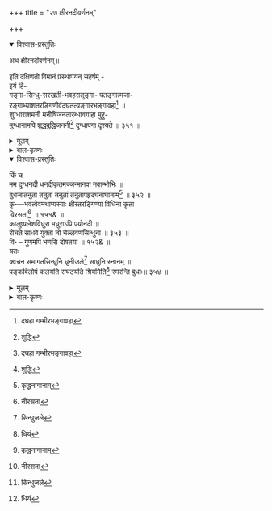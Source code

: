 +++
title = "२७ क्षीरनदीवर्णनम्"

+++

<details open><summary>विश्वास-प्रस्तुतिः</summary>

अथ क्षीरनदीवर्णनम्॥

इति दक्षिणतो विमानं प्रस्थापयन् सहर्षम् -   
इयं हि-   
गङ्गा-सिन्धु-सरखती-भवहरातुङ्गा- पतङ्गात्मजा-   
रङ्गाभ्याशतरङ्गिणीर्वदघतत्यङ्गारभङ्गावहा[^451] ॥   
शुग्धाराशमनी मनीषिजनतारब्धावगाहा मुहु-   
मुग्धानामपि शुद्धबुद्धिजननी[^452] दुग्धापगा दृश्यते ॥ ३५१ ॥

[^451]:
     दघहा गम्भीरभङ्गावहा


[^452]:
     शुद्धि
</details>

<details><summary>मूलम्</summary>

अथ क्षीरनदीवर्णनम्॥

इति दक्षिणतो विमानं प्रस्थापयन् सहर्षम् -   
इयं हि-   
गङ्गा-सिन्धु-सरखती-भवहरातुङ्गा- पतङ्गात्मजा-   
रङ्गाभ्याशतरङ्गिणीर्वदघतत्यङ्गारभङ्गावहा[^451] ॥   
शुग्धाराशमनी मनीषिजनतारब्धावगाहा मुहु-   
मुग्धानामपि शुद्धबुद्धिजननी[^452] दुग्धापगा दृश्यते ॥ ३५१ ॥

[^451]:
     दघहा गम्भीरभङ्गावहा


[^452]:
     शुद्धि
</details>

<details><summary>बाल-कृष्णः</summary>

तदेतदिति । तदेतत्त्वया वर्णितं दयापयोनिधेर्दयासागरस्यास्य विजयराघवस्य भूषणमेव न तु दूषणम् ॥ १५० ॥

तदिति । तमसः अज्ञानस्य परस्तात् परस्मिन् “ दिक्छब्देभ्यः सप्तमी - पञ्चमी - प्रथमाभ्यः -" इत्यादिसूत्रेण सप्तम्यर्थेऽस्तातिप्रत्ययः । तत्तादृशि तथाविधप्रसिद्धे उत्तमपदे वैकुण्ठे अस्तामयैर्दोषरहितैः अत एव अतुलसूरिभिः अनन्यसदृशैः विद्वद्भिः सनक-नारदप्रभृतिभिः अर्चितः पूजितोऽपि सन्, दृढानुकम्पः सततभक्त - प्रेमवान्, एषः हरिर्विजयराघवरूपः, अत्र गृध्रसरसि चिरं बहुकालं आविरस्ति प्रकटो वर्तते इति यत्, तत् नराणां मनुष्याणां दृष्टिं नेत्रं, जातावेकवचनम् । सफलयितुं स्वदर्शनेन सफलीकर्तुमेव ॥ ३५० ॥

अथ क्षीरनदीवर्णनार्थमुपक्रमते – गङ्गेति । गङ्गासिन्धुर्गङ्गा नदी अथवा सिन्धु- नाम्नी अन्या नदी, सरस्वती भवहरा संसारनाशिनी तुङ्गा, पतङ्गस्य सूर्यस्य । " पतङ्गौ पक्षि-सूर्यौ च" इत्यमरः । आत्मजा यमुना " कालिन्दी सूर्यतनया यमुना " इति चामरः । रङ्गाभ्याशे रङ्गनाथक्षेत्रसमीपे या तरङ्गिणी नदी कावेरी च ता इव तद्वत् । अघानां पापानां ततिः परम्परैव अङ्गाराः दाहकत्वात् उल्मुकानि “अङ्गारोऽलातमुल्मुकम्" इत्यमरः । तेषां भङ्गावहा नाशसंपादयित्री, तथा शुचां दुःखानां धारायाः पङ्क्तेः शमनी विनाशयित्री मुहुर्वारंवारं मनीषिजनतया विद्वत्समूहेन आरब्धाः उपक्रान्ताः अवगाहाः स्नानानि यस्यां सा तथाभूता, मुग्धानां मूर्खाणामपि " मुग्धः सुन्दर - मूढयोः " इति कोशः । शुद्धां निर्मलां बुद्धिं जनयति उत्पादयतीति तज्जननी दुग्धापगा क्षीरनदी दृश्यते ॥ ३५१ ॥
</details>

<details open><summary>विश्वास-प्रस्तुतिः</summary>

किं च   
मम दुग्धनदी धनदीकृतमज्जन्मानवा नवाम्भोभिः ॥   
बुधजातनुता तनुतां तनुतां तनुतापहृद्घनाघानाम्[^453] ॥ ३५२ ॥   
कृ॰—भवत्वेवमथाप्यस्याः क्षीरतरङ्गिण्या विधिना कृता   
विरसता[^454] ॥ १५१& ॥   
कालुष्यलेशविधुरा मधुराऽपि पयोनदी ॥   
रोचते साधवे युक्ता नो चेल्लवणसिन्धुना ॥ ३५३ ॥   
वि॰ – गुणमपि भणसि दोषतया ॥ १५२& ॥   
यतः   
क्वचन समागतसिन्धुनि धुनीजले[^455] साधुनि स्नानम् ॥   
पङ्कविलोपं कलयति संघटयति श्रियमिति[^456] स्मरन्ति बुधाः॥ ३५४ ॥

[^453]:
     कृद्धनागानाम्


[^454]:
     नीरसता


[^455]:
     सिन्धुजले


[^456]:
     धियं
</details>

<details><summary>मूलम्</summary>

किं च   
मम दुग्धनदी धनदीकृतमज्जन्मानवा नवाम्भोभिः ॥   
बुधजातनुता तनुतां तनुतां तनुतापहृद्घनाघानाम्[^453] ॥ ३५२ ॥   
कृ॰—भवत्वेवमथाप्यस्याः क्षीरतरङ्गिण्या विधिना कृता   
विरसता[^454] ॥ १५१& ॥   
कालुष्यलेशविधुरा मधुराऽपि पयोनदी ॥   
रोचते साधवे युक्ता नो चेल्लवणसिन्धुना ॥ ३५३ ॥   
वि॰ – गुणमपि भणसि दोषतया ॥ १५२& ॥   
यतः   
क्वचन समागतसिन्धुनि धुनीजले[^455] साधुनि स्नानम् ॥   
पङ्कविलोपं कलयति संघटयति श्रियमिति[^456] स्मरन्ति बुधाः॥ ३५४ ॥

[^453]:
     कृद्धनागानाम्


[^454]:
     नीरसता


[^455]:
     सिन्धुजले


[^456]:
     धियं
</details>

<details><summary>बाल-कृष्णः</summary>

ममेति । नवानि च तानि अम्भांसि उदकानि च तैर्धनदीकृताः पूर्वं दरिद्राः सन्तः कुबेरवद्धनाढ्याः कृताः मज्जन्तः स्वस्यां अवगाहमानाः मानवा यया सा बुधानां जातेन समूहेन नुता स्तुता, तनोः शरीरस्य तापहृत्, संतापहर्त्री, दुग्धनदी क्षीर- नदी, मम संबन्धिनां घनाघानां महापापानां तनुतां क्षीणत्वं तनुतां करोतु, पापानि विनाशयत्वित्यर्थः ॥ ३५२ ॥

भवत्विति । एवं त्वदुक्तप्रकारं भवतु अस्तु, अथापि अस्याः क्षीरतरङ्गिण्याः क्षीरनद्या: विधिना दैवेन विरसता रसरहितता अनास्वाद्यतेत्यर्थः । कृता ॥ १५०& ॥ 

कालुष्येति । कालुष्यस्य मालिन्यस्य लेशेन लवेनापि विधुरा रहिता सत्यपि, मधुराऽपि पयोनदी क्षीरनदी, लवणसिन्धुना क्षारसमुद्रेण युक्ता नो चेन्न भवेद्यदि तर्हि साधवे सज्जनाय रोचते लवणसंसृष्टक्षीरपानस्य धर्मशास्त्रनिषिद्धत्वादिति भावः ॥ ३५३ ॥

क्वचनेति । समागतः संगतः सिन्धुः समुद्रः येन तस्मिन् अत एव साधुनि पवित्रतया शोभने क्वचन कस्मिन्नपि धुनीजले नद्याः उदके स्नानं पङ्कस्य पापस्य कर्दमस्य च विलोपं नाशं कलयति संपादयति । श्रियं संपत्तिं च संघटयति उत्पादयति । इत्युक्तप्रकारं, बुधाः स्मरन्ति जानन्ति । क्वचित् 'धियं' इति पाठान्तरं, तत्पक्षे उत्तमां बुद्धिमित्यर्थः । अत्र च " समुद्रगानदीस्नानं नराणां शुद्धबुद्धिदम्” इति स्मृतिरप्यनुकूला ॥ ३५४ ॥
</details>



